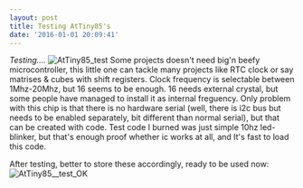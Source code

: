 ```yaml
---
layout: post
title: Testing AtTiny85's
date: '2016-01-01 20:09:41'
---
```

*Testing....*
![AtTiny85_test](http://i.imgur.com/sW9Hx79.jpg)
Some projects doesn't need big'n beefy microcontroller, this little one can tackle many projects like RTC clock
or say matrises & cubes with shift registers.  Clock frequency is selectable between 1Mhz-20Mhz, but 16 seems to be enough. 16 needs external crystal,
but some people have managed to install it as internal freguency.
Only problem with this chip is that there is no hardware serial (well, there is i2c bus but needs to be enabled separately, bit different than normal serial), but that can be created with code. Test code I burned was just simple
10hz led-blinker, but that's enough proof whether ic works at all, and It's fast to load this code.

After testing, better to store these accordingly, ready to be used now:
![AtTiny85__test_OK](http://i.imgur.com/i5yK14Q.jpg) 

